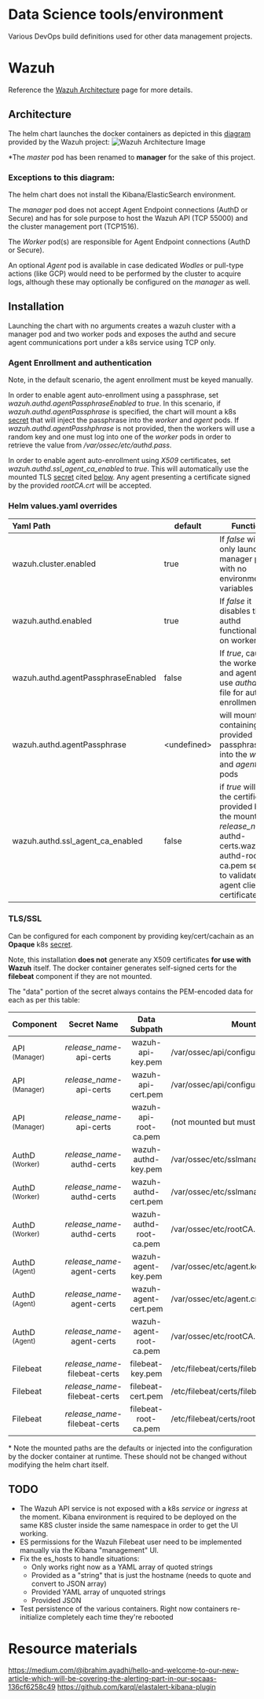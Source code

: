 # Data Science tools/environment
Various DevOps build definitions used for other data management projects.

# Wazuh
Reference the [Wazuh Architecture](https://documentation.wazuh.com/current/getting-started/architecture.html) page for more details.

## Architecture
The helm chart launches the docker containers as depicted in this [diagram](https://documentation.wazuh.com/current/_images/deployment1.png) provided by the Wazuh project:
![Wazuh Architecture Image](https://documentation.wazuh.com/current/_images/deployment1.png)

\*The *master* pod has been renamed to **manager** for the sake of this project.

### Exceptions to this diagram:
The helm chart does not install the Kibana/ElasticSearch environment.

The *manager* pod does not accept Agent Endpoint connections (AuthD or Secure) and has for sole purpose to host the Wazuh API (TCP 55000) and the cluster management port (TCP1516).

The *Worker* pod(s) are responsible for Agent Endpoint connections (AuthD or Secure).

An optional *Agent* pod is available in case dedicated *Wodles* or pull-type actions (like GCP) would need to be performed by the cluster to acquire logs, although these may optionally be configured on the *manager* as well.

## Installation
Launching the chart with no arguments creates a wazuh cluster with a manager pod and two worker pods and exposes the authd and secure agent communications port under a k8s service using TCP only.

### Agent Enrollment and authentication
Note, in the default scenario, the agent enrollment must be keyed manually.

In order to enable agent auto-enrollment using a passphrase, set *wazuh.authd.agentPassphraseEnabled* to *true*. In this scenario, if *wazuh.authd.agentPassphrase* is specified, the chart will mount a k8s [secret](https://kubernetes.io/docs/reference/kubernetes-api/config-and-storage-resources/secret-v1/) that will inject the passphrase into the *worker* and *agent* pods. If *wazuh.authd.agentPasshphrase* is not provided, then the workers will use a random key and one must log into one of the *worker* pods in order to retrieve the value from */var/ossec/etc/authd.pass*.

In order to enable agent auto-enrollment using *X509* certificates, set *wazuh.authd.ssl_agent_ca_enabled* to *true*. This will automatically use the mounted TLS [secret](https://kubernetes.io/docs/reference/kubernetes-api/config-and-storage-resources/secret-v1/) cited [below](#TLS/SSL). Any agent presenting a certificate signed by the provided *rootCA.crt* will be accepted.

### Helm values.yaml overrides
| Yaml Path | default | Function |
|:--------- | ------- | -------- |
| wazuh.cluster.enabled | true | If *false* will only launch the manager pod with no environment variables|
| wazuh.authd.enabled| true | If *false* it disables the authd functionality on workers |
|wazuh.authd.agentPassphraseEnabled | false | If *true*, causes the workers and agent to use *authd.pass* file for auto-enrollment|
|wazuh.authd.agentPassphrase | \<undefined> | will mount file containing the provided passphrase into the *worker* and *agent* pods|
|wazuh.authd.ssl_agent_ca_enabled | false | if *true* will use the certificates provided by the mounted *release_name*-authd-certs.wazuh-authd-root-ca.pem secret to validate agent client certificates|

### TLS/SSL
Can be configured for each component by providing key/cert/cachain as an **Opaque** k8s [secret](https://kubernetes.io/docs/reference/kubernetes-api/config-and-storage-resources/secret-v1/).

Note, this installation **does not** generate any X509 certificates **for use with Wazuh** itself. The docker container generates self-signed certs for the **filebeat** component if they are not mounted.

The "data" portion of the secret always contains the PEM-encoded data for each as per this table:

| Component | Secret Name | Data Subpath | Mounts to |
| --------- |:-----------:|:------------:| ---------|
| API <sub>(Manager)</sub> | *release_name*-api-certs | wazuh-api-key.pem | /var/ossec/api/configuration/ssl/server.key |
| API <sub>(Manager)</sub> | *release_name*-api-certs | wazuh-api-cert.pem | /var/ossec/api/configuration/ssl/server.crt |
| API <sub>(Manager)</sub>| *release_name*-api-certs | wazuh-api-root-ca.pem | (not mounted but must be present) |
| AuthD <sub>(Worker)</sub>| *release_name*-authd-certs | wazuh-authd-key.pem | /var/ossec/etc/sslmanager.key |
| AuthD <sub>(Worker)</sub>| *release_name*-authd-certs | wazuh-authd-cert.pem | /var/ossec/etc/sslmanager.cert |
| AuthD <sub>(Worker)</sub>| *release_name*-authd-certs | wazuh-authd-root-ca.pem | /var/ossec/etc/rootCA.pem |
| AuthD <sub>(Agent)</sub>| *release_name*-agent-certs | wazuh-agent-key.pem | /var/ossec/etc/agent.key |
| AuthD <sub>(Agent)</sub>| *release_name*-agent-certs | wazuh-agent-cert.pem | /var/ossec/etc/agent.crt |
| AuthD <sub>(Agent)</sub>| *release_name*-agent-certs | wazuh-agent-root-ca.pem | /var/ossec/etc/rootCA.pem |
| Filebeat | *release_name*-filebeat-certs | filebeat-key.pem |  /etc/filebeat/certs/filebeat-key.pem |
| Filebeat | *release_name*-filebeat-certs | filebeat-cert.pem |  /etc/filebeat/certs/filebeat.pem |
| Filebeat| *release_name*-filebeat-certs | filebeat-root-ca.pem | /etc/filebeat/certs/root-ca.pem |

\* Note the mounted paths are the defaults or injected into the configuration by the docker container at runtime. These should not be changed without modifying the helm chart itself.



## TODO
- The Wazuh API service is not exposed with a k8s *service* or *ingress* at the moment. Kibana environment is required to be deployed on the same K8S cluster inside the same namespace in order to get the UI working.
- ES permissions for the Wazuh Filebeat user need to be implemented manually via the Kibana "management" UI.
- Fix the es_hosts to handle situations:
  - Only works right now as a YAML array of quoted strings
  - Provided as a "string" that is just the hostname (needs to quote and convert to JSON array)
  - Provided YAML array of unquoted strings
  - Provided JSON
- Test persistence of the various containers. Right now containers re-initialize completely each time they're rebooted


# Resource materials
https://medium.com/@ibrahim.ayadhi/hello-and-welcome-to-our-new-article-which-will-be-covering-the-alerting-part-in-our-socaas-136cf6258c49
https://github.com/karql/elastalert-kibana-plugin
